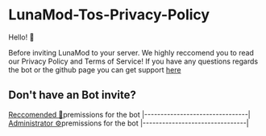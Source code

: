 # LunaMod-Tos-Privacy-Policy
Hello! 👋

Before inviting LunaMod to your server. We highly reccomend you to read our Privacy Policy and Terms of Service!
If you have any questions regards the bot or the github page you can get support [here](https://discord.gg/twpgc5ajfQ)

## Don't have an Bot invite? 


[Reccomended 🧷](https://discord.com/api/oauth2/authorize?client_id=1021083001871925389&permissions=1099984579702&scope=bot)premissions for the bot
|--------------------------------|
[Administrator ⚙️](https://discord.com/api/oauth2/authorize?client_id=1021083001871925389&permissions=8&scope=bot)premissions for the bot
|--------------------------------|
